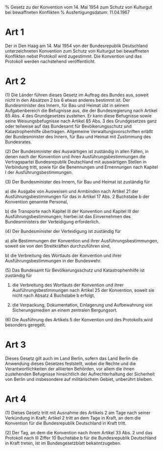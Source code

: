 % Gesetz zu der Konvention vom 14. Mai 1954 zum Schutz von Kulturgut bei bewaffneten Konflikten
% Ausfertigungsdatum: 11.04.1967
 
# Art 1

Der in Den Haag am 14. Mai 1954 von der Bundesrepublik Deutschland unterzeichneten Konvention zum Schutz von Kulturgut bei bewaffneten Konflikten nebst Protokoll wird zugestimmt. Die Konvention und das Protokoll werden nachstehend veröffentlicht.

# Art 2

(1) Die Länder führen dieses Gesetz im Auftrag des Bundes aus, soweit nicht in den Absätzen 2 bis 6 etwas anderes bestimmt ist. Der Bundesminister des Innern, für Bau und Heimat übt in seinem Aufgabenbereich die Befugnisse aus, die der Bundesregierung nach Artikel 85 Abs. 4 des Grundgesetzes zustehen. Er kann diese Befugnisse sowie seine Weisungsbefugnisse nach Artikel 85 Abs. 3 des Grundgesetzes ganz oder teilweise auf das Bundesamt für Bevölkerungsschutz und Katastrophenhilfe übertragen. Allgemeine Verwaltungsvorschriften erläßt der Bundesminister des Innern, für Bau und Heimat mit Zustimmung des Bundesrates.

(2) Der Bundesminister des Auswärtigen ist zuständig in allen Fällen, in denen nach der Konvention und ihren Ausführungsbestimmungen die Vertragspartei Bundesrepublik Deutschland mit auswärtigen Stellen in Verbindung tritt, sowie für die Benennungen und Ernennungen nach Kapitel I der Ausführungsbestimmungen.

(3) Der Bundesminister des Innern, für Bau und Heimat ist zuständig für

a) die Ausgabe von Ausweisen und Armbinden nach Artikel 21 der Ausführungsbestimmungen für das in Artikel 17 Abs. 2 Buchstabe b der Konvention genannte Personal,

b) die Transporte nach Kapitel III der Konvention und Kapitel III der Ausführungsbestimmungen; hierbei ist das Einvernehmen des Bundesministers der Verteidigung erforderlich.

(4) Der Bundesminister der Verteidigung ist zuständig für

a) alle Bestimmungen der Konvention und ihrer Ausführungsbestimmungen, soweit sie von den Streitkräften durchzuführen sind,

b) die Verbreitung des Wortlauts der Konvention und ihrer Ausführungsbestimmungen in der Bundeswehr.

(5) Das Bundesamt für Bevölkerungsschutz und Katastrophenhilfe ist zuständig für

1. die Verbreitung des Wortlauts der Konvention und ihrer Ausführungsbestimmungen nach Artikel 25 der Konvention, soweit sie nicht nach Absatz 4 Buchstabe b erfolgt,

2. die Verpackung, Dokumentation, Einlagerung und Aufbewahrung von Sicherungsmedien an einem zentralen Bergungsort.

(6) Die Ausführung des Artikels 5 der Konvention und des Protokolls wird besonders geregelt.

# Art 3

Dieses Gesetz gilt auch im Land Berlin, sofern das Land Berlin die Anwendung dieses Gesetzes feststellt, wobei die Rechte und die Verantwortlichkeiten der alliierten Behörden, vor allem die ihnen zustehenden Befugnisse hinsichtlich der Aufrechterhaltung der Sicherheit von Berlin und insbesondere auf militärischem Gebiet, unberührt bleiben.

# Art 4

(1) Dieses Gesetz tritt mit Ausnahme des Artikels 2 am Tage nach seiner Verkündung in Kraft; Artikel 2 tritt an dem Tage in Kraft, an dem die Konvention für die Bundesrepublik Deutschland in Kraft tritt.

(2) Der Tag, an dem die Konvention nach ihrem Artikel 33 Abs. 2 und das Protokoll nach III Ziffer 10 Buchstabe b für die Bundesrepublik Deutschland in Kraft treten, ist im Bundesgesetzblatt bekanntzugeben.

